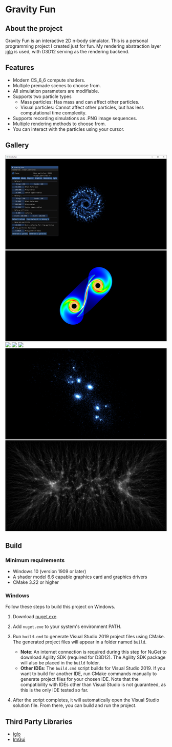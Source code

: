 # Gravity Fun

## About the project

Gravity Fun is an interactive 2D n-body simulator.
This is a personal programming project I created just for fun.
My rendering abstraction layer [iglo](https://github.com/c-chiniquy/iglo) is used, with D3D12 serving as the rendering backend.

## Features

- Modern CS_6_6 compute shaders.
- Multiple premade scenes to choose from.
- All simulation parameters are modifiable.
- Supports two particle types
  - Mass particles: Has mass and can affect other particles.
  - Visual particles: Cannot affect other particles, but has less computational time complexity.
- Supports recording simulations as .PNG image sequences.
- Multiple rendering methods to choose from.
- You can interact with the particles using your cursor.

## Gallery

![](images/20k-galaxy.png)
![](images/50-million-particle-galaxy-collision.png)
![](images/black-hole-forms.gif)
![](images/circle-galaxies-collide.gif)
![](images/galaxies-collide.gif)
![](images/merging-clusters.png)
![](images/nbody-heatmap.png)

## Build

### Minimum requirements

- Windows 10 (version 1909 or later)
- A shader model 6.6 capable graphics card and graphics drivers
- CMake 3.22 or higher

### Windows

Follow these steps to build this project on Windows.

1. Download [nuget.exe](https://learn.microsoft.com/en-us/nuget/install-nuget-client-tools?tabs=windows#nugetexe-cli).

2. Add `nuget.exe` to your system's environment PATH.

3. Run `build.cmd` to generate Visual Studio 2019 project files using CMake. The generated project files will appear in a folder named `build`.
   - **Note**: An internet connection is required during this step for NuGet to download Agility SDK (required for D3D12). The Agility SDK package will also be placed in the `build` folder.
   - **Other IDEs**: The `build.cmd` script builds for Visual Studio 2019. If you want to build for another IDE, run CMake commands manually to generate project files for your chosen IDE. Note that the compatibility with IDEs other than Visual Studio is not guaranteed, as this is the only IDE tested so far.

4. After the script completes, it will automatically open the Visual Studio solution file. From there, you can build and run the project.

## Third Party Libraries

- [iglo](https://github.com/c-chiniquy/iglo)
- [ImGui](https://github.com/ocornut/imgui)
